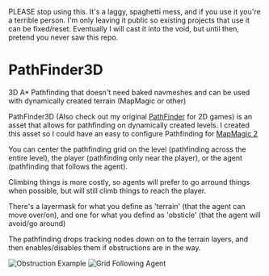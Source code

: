 PLEASE stop using this. It's a laggy, spaghetti mess, and if you use it you're a terrible person. I'm only leaving it public so existing projects that use it can be fixed/reset. Eventually I will cast it into the void, but until then, pretend you never saw this repo.

# PathFinder3D
3D A* Pathfinding that doesn't need baked navmeshes and can be used with dynamically created terrain (MapMagic or other)

PathFinder3D (Also check out my original [PathFinder](https://github.com/TheCyaniteProject/PathFinder) for 2D games) is an asset that allows for pathfinding on dynamically created levels. I created this asset so I could have an easy to configure Pathfinding for [MapMagic 2](https://assetstore.unity.com/packages/tools/terrain/mapmagic-2-bundle-178682)

You can center the pathfinding grid on the level (pathfinding across the entire level), the player (pathfinding only near the player), or the agent (pathfinding that follows the agent).

Climbing things is more costly, so agents will prefer to go arround things when possible, but will still climb things to reach the player.

There's a layermask for what you define as 'terrain' (that the agent can move over/on), and one for what you defind as 'obsticle' (that the agent will avoid/go around)

The pathfinding drops tracking nodes down on to the terrain layers, and then enables/disables them if obstructions are in the way.

![Obstruction Example](https://cdn.discordapp.com/attachments/869651649755492352/893189441282269194/unknown.png)
![Grid Following Agent](https://cdn.discordapp.com/attachments/869651649755492352/893211061451386880/3D_Pathfinding_Demo2.gif)
